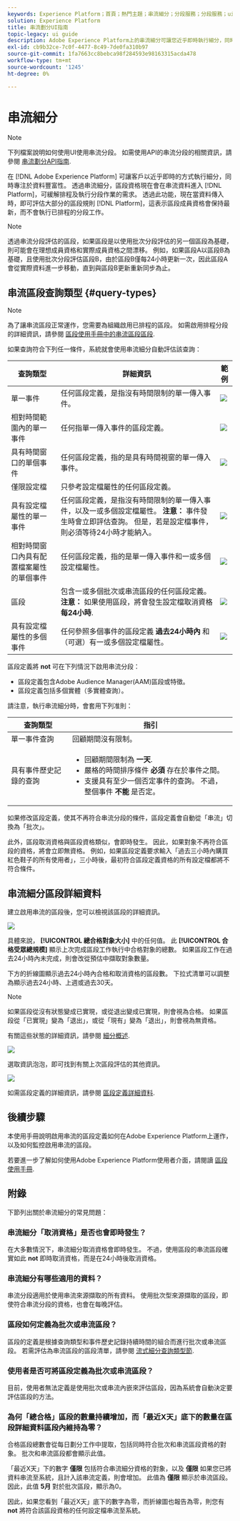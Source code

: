 ```yaml
---
keywords: Experience Platform；首頁；熱門主題；串流細分；分段服務；分段服務；ui指南；
solution: Experience Platform
title: 串流劃分UI指南
topic-legacy: ui guide
description: Adobe Experience Platform上的串流細分可讓您近乎即時執行細分，同時專注於資料的豐富性。 透過串流細分，區段資格現在會在資料進入Platform時進行，以緩解排程及執行區段工作的需求。 透過此功能，現在大部分的區段規則都可在資料傳入Platform時評估，這表示區段成員資格會保持最新，而不會執行排程的區段工作。
exl-id: cb9b32ce-7c0f-4477-8c49-7de0fa310b97
source-git-commit: 1fa7663cc8bebca98f284593e98163315acda478
workflow-type: tm+mt
source-wordcount: '1245'
ht-degree: 0%

---
```


# 串流細分

>[!NOTE]
>
>下列檔案說明如何使用UI使用串流分段。 如需使用API的串流分段的相關資訊，請參閱 [串流劃分API指南](../api/streaming-segmentation.md).

在 [!DNL Adobe Experience Platform] 可讓客戶以近乎即時的方式執行細分，同時專注於資料豐富性。 透過串流細分，區段資格現在會在串流資料進入 [!DNL Platform]，可緩解排程及執行分段作業的需求。 透過此功能，現在當資料傳入時，即可評估大部分的區段規則 [!DNL Platform]，這表示區段成員資格會保持最新，而不會執行已排程的分段工作。

>[!NOTE]
>
>
>透過串流分段評估的區段，如果區段是以使用批次分段評估的另一個區段為基礎，則可能會在理想成員資格和實際成員資格之間漂移。 例如，如果區段A以區段B為基礎，且使用批次分段評估區段B，由於區段B僅每24小時更新一次，因此區段A會從實際資料進一步移動，直到與區段B更新重新同步為止。

## 串流區段查詢類型 {#query-types}

>[!NOTE]
>
>為了讓串流區段正常運作，您需要為組織啟用已排程的區段。 如需啟用排程分段的詳細資訊，請參閱 [區段使用手冊中的串流區段區段](./overview.md#scheduled-segmentation).

如果查詢符合下列任一條件，系統就會使用串流細分自動評估該查詢：

| 查詢類型 | 詳細資訊 | 範例 |
| ---------- | ------- | ------- |
| 單一事件 | 任何區段定義，是指沒有時間限制的單一傳入事件。 | ![](../images/ui/streaming-segmentation/incoming-hit.png) |
| 相對時間範圍內的單一事件 | 任何指單一傳入事件的區段定義。 | ![](../images/ui/streaming-segmentation/relative-hit-success.png) |
| 具有時間窗口的單個事件 | 任何區段定義，指的是具有時間視窗的單一傳入事件。 | ![](../images/ui/streaming-segmentation/historic-time-window.png) |
| 僅限設定檔 | 只參考設定檔屬性的任何區段定義。 |  |
| 具有設定檔屬性的單一事件 | 任何區段定義，是指沒有時間限制的單一傳入事件，以及一或多個設定檔屬性。 **注意：** 事件發生時會立即評估查詢。 但是，若是設定檔事件，則必須等待24小時才能納入。 | ![](../images/ui/streaming-segmentation/profile-hit.png) |
| 相對時間窗口內具有配置檔案屬性的單個事件 | 任何區段定義，指的是單一傳入事件和一或多個設定檔屬性。 | ![](../images/ui/streaming-segmentation/profile-relative-success.png) |
| 區段 | 包含一或多個批次或串流區段的任何區段定義。 **注意：** 如果使用區段，將會發生設定檔取消資格 **每24小時**. | ![](../images/ui/streaming-segmentation/two-batches.png) |
| 具有設定檔屬性的多個事件 | 任何參照多個事件的區段定義 **過去24小時內** 和（可選）有一或多個設定檔屬性。 | ![](../images/ui/streaming-segmentation/event-history-success.png) |

區段定義將 **not** 可在下列情況下啟用串流分段：

- 區段定義包含Adobe Audience Manager(AAM)區段或特徵。
- 區段定義包括多個實體（多實體查詢）。

請注意，執行串流細分時，會套用下列准則：

| 查詢類型 | 指引 |
| ---------- | -------- |
| 單一事件查詢 | 回顧期間沒有限制。 |
| 具有事件歷史記錄的查詢 | <ul><li>回顧期間限制為 **一天**.</li><li>嚴格的時間排序條件 **必須** 存在於事件之間。</li><li>支援具有至少一個否定事件的查詢。 不過，整個事件 **不能** 是否定。</li></ul> |

如果修改區段定義，使其不再符合串流分段的條件，區段定義會自動從「串流」切換為「批次」。

此外，區段取消資格與區段資格類似，會即時發生。 因此，如果對象不再符合區段的資格，將會立即無資格。 例如，如果區段定義要求輸入「過去三小時內購買紅色鞋子的所有使用者」，三小時後，最初符合區段定義資格的所有設定檔都將不符合條件。

## 串流細分區段詳細資料

建立啟用串流的區段後，您可以檢視該區段的詳細資訊。

![](../images/ui/streaming-segmentation/monitoring-streaming-segment.png)

具體來說， **[!UICONTROL 總合格對象大小]** 中的任何值。 此 **[!UICONTROL 合格受眾總規模]** 顯示上次完成區段工作執行中合格對象的總數。 如果區段工作在過去24小時內未完成，則會改從預估中擷取對象數量。

下方的折線圖顯示過去24小時內合格和取消資格的區段數。 下拉式清單可以調整為顯示過去24小時、上週或過去30天。

>[!NOTE]
>
>如果區段從沒有狀態變成已實現，或從退出變成已實現，則會視為合格。 如果區段從「已實現」變為「退出」，或從「現有」變為「退出」，則會視為無資格。
>
>有關這些狀態的詳細資訊，請參閱 [細分概述](./overview.md#browse).

![](../images/ui/streaming-segmentation/monitoring-streaming-segment-graph.png)

選取資訊泡泡，即可找到有關上次區段評估的其他資訊。

![](../images/ui/streaming-segmentation/info-bubble.png)

如需區段定義的詳細資訊，請參閱 [區段定義詳細資料](#segment-details).

## 後續步驟

本使用手冊說明啟用串流的區段定義如何在Adobe Experience Platform上運作，以及如何監控啟用串流的區段。

若要進一步了解如何使用Adobe Experience Platform使用者介面，請閱讀 [區段使用手冊](./overview.md).

## 附錄

下節列出關於串流細分的常見問題：

### 串流細分「取消資格」是否也會即時發生？

在大多數情況下，串流細分取消資格會即時發生。 不過，使用區段的串流區段確實如此 **not** 即時取消資格，而是在24小時後取消資格。

### 串流細分有哪些適用的資料？

串流分段適用於使用串流來源擷取的所有資料。 使用批次型來源擷取的區段，即使符合串流分段的資格，也會在每晚評估。

### 區段如何定義為批次或串流區段？

區段的定義是根據查詢類型和事件歷史記錄持續時間的組合而進行批次或串流區段。 若需評估為串流區段的區段清單，請參閱 [流式細分查詢類型節](#query-types).

### 使用者是否可將區段定義為批次或串流區段？

目前，使用者無法定義是使用批次或串流內嵌來評估區段，因為系統會自動決定要評估區段的方法。

### 為何「總合格」區段的數量持續增加，而「最近X天」底下的數量在區段詳細資料區段內維持為零？

合格區段總數會從每日劃分工作中提取，包括同時符合批次和串流區段資格的對象。 批次和串流區段都會顯示此值。

「最近X天」下的數字 **僅限** 包括符合串流細分資格的對象，以及 **僅限** 如果您已將資料串流至系統，且計入該串流定義，則會增加。 此值為 **僅限** 顯示於串流區段。 因此，此值 **5月** 對於批次區段，顯示為0。

因此，如果您看到「最近X天」底下的數字為零，而折線圖也報告為零，則您有 **not** 將符合該區段資格的任何設定檔串流至系統。